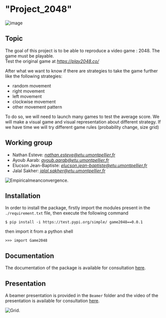 
# **"Project_2048"**

![image](/Game_picture/Front_presentation_center.png)

## Topic

The goal of this project is to be able to reproduce a video game : 2048. The game must be playable.  
Test the original game at *<https://play2048.co/>*

After what we want to know if there are strategies to take the game further like the following strategies:

+ random movement
+ right movement
+ left movement
+ clockwise movement
+ other movement pattern

To do so, we will need to launch many games to test the average score. We will make a visual game and visual representation about different strategy.
If we have time we will try different game rules (probability change, size grid)

## Working group

+ Nathan Esteve: *nathan.esteve@etu.umontpellier.fr*
+ Ayoub Aarab: *ayoub.aarab@etu.umontpellier.fr*
+ Elucson Jean-Baptiste: *elucson.jean-baptiste@etu.umontpellier.fr*
+ Jalal Sakher: *jalal.sakher@etu.umontpellier.fr*

![Empiricalmeanconvergence.](/Game_picture/empirical_mean_convergence.gif)

## Installation

In order to install the package, firstly import the modules present in the `./requirement.txt` file, then execute the following command

```{bash}
$ pip install -i https://test.pypi.org/simple/ game2048==0.0.1
```

then import it from a python shell
```{python}
>>> import Game2048
```

## Documentation

The documentation of the package is available for consultation [here](https://project2048.readthedocs.io/en/latest/).  

## Presentation

A beamer presentation is provided in the `Beamer` folder and the video of the presentation is available for consultation [here](https://drive.google.com/file/d/1mpLnVrFLHV-gKo9aIlKooCT70jwwracB/view).  


![Grid.](/Game_picture/Clockwise_IA.gif)
